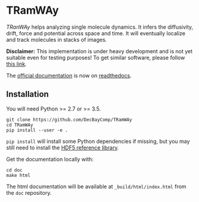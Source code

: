 # TRamWAy

*TRanWAy* helps analyzing single molecule dynamics. It infers the diffusivity, drift, force and potential across space and time. It will eventually localize and track molecules in stacks of images.

**Disclaimer:**
This implementation is under heavy development and is not yet suitable even for testing purposes!
To get similar software, please follow [this link](https://research.pasteur.fr/en/software/inferencemap/ "research.pasteur.fr/en/software/inferencemap").

The [official documentation](http://TRamWAy.readthedocs.io/en/latest/) is now on [readthedocs](http://TRamWAy.readthedocs.io/en/latest/).

## Installation

You will need Python >= 2.7 or >= 3.5.

	git clone https://github.com/DecBayComp/TRamWAy
	cd TRamWAy
	pip install --user -e .

`pip install` will install some Python dependencies if missing, but you may still need to install the [HDF5 reference library](https://support.hdfgroup.org/downloads/index.html "support.hdfgroup.org/downloads").

Get the documentation locally with:

	cd doc
	make html

The html documentation will be available at `_build/html/index.html` from the `doc` repository.

